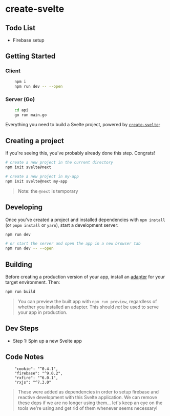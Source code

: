 # create-svelte

## Todo List

-   Firebase setup

## Getting Started

### Client

```bash
	npm i
	npm run dev -- --open
```

### Server (Go)

```bash
	cd api
	go run main.go
```

Everything you need to build a Svelte project, powered by [`create-svelte`](https://github.com/sveltejs/kit/tree/master/packages/create-svelte);

## Creating a project

If you're seeing this, you've probably already done this step. Congrats!

```bash
# create a new project in the current directory
npm init svelte@next

# create a new project in my-app
npm init svelte@next my-app
```

> Note: the `@next` is temporary

## Developing

Once you've created a project and installed dependencies with `npm install` (or `pnpm install` or `yarn`), start a development server:

```bash
npm run dev

# or start the server and open the app in a new browser tab
npm run dev -- --open
```

## Building

Before creating a production version of your app, install an [adapter](https://kit.svelte.dev/docs#adapters) for your target environment. Then:

```bash
npm run build
```

> You can preview the built app with `npm run preview`, regardless of whether you installed an adapter. This should _not_ be used to serve your app in production.

## Dev Steps

-   Step 1: Spin up a new Svelte app

## Code Notes

```
	"cookie": "^0.4.1",
	"firebase": "^9.0.2",
	"rxfire": "^6.0.1",
	"rxjs": "^7.3.0"
```

> These were added as dependencies in order to setup firebase and reactive development with this Svelte application. We can remove these deps if we are no longer using them... let's keep an eye on the tools we're using and get rid of them whenever seems necessary!
